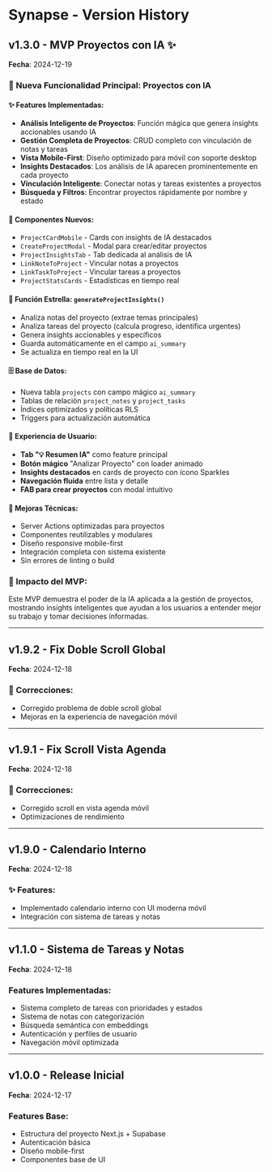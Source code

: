 # Synapse - Version History

## v1.3.0 - MVP Proyectos con IA ✨
**Fecha**: 2024-12-19

### 🎉 Nueva Funcionalidad Principal: Proyectos con IA

#### ✨ Features Implementadas:
- **Análisis Inteligente de Proyectos**: Función mágica que genera insights accionables usando IA
- **Gestión Completa de Proyectos**: CRUD completo con vinculación de notas y tareas
- **Vista Mobile-First**: Diseño optimizado para móvil con soporte desktop
- **Insights Destacados**: Los análisis de IA aparecen prominentemente en cada proyecto
- **Vinculación Inteligente**: Conectar notas y tareas existentes a proyectos
- **Búsqueda y Filtros**: Encontrar proyectos rápidamente por nombre y estado

#### 🎯 Componentes Nuevos:
- `ProjectCardMobile` - Cards con insights de IA destacados
- `CreateProjectModal` - Modal para crear/editar proyectos
- `ProjectInsightsTab` - Tab dedicada al análisis de IA
- `LinkNoteToProject` - Vincular notas a proyectos
- `LinkTaskToProject` - Vincular tareas a proyectos
- `ProjectStatsCards` - Estadísticas en tiempo real

#### 🧠 Función Estrella: `generateProjectInsights()`
- Analiza notas del proyecto (extrae temas principales)
- Analiza tareas del proyecto (calcula progreso, identifica urgentes)
- Genera insights accionables y específicos
- Guarda automáticamente en el campo `ai_summary`
- Se actualiza en tiempo real en la UI

#### 🗄️ Base de Datos:
- Nueva tabla `projects` con campo mágico `ai_summary`
- Tablas de relación `project_notes` y `project_tasks`
- Índices optimizados y políticas RLS
- Triggers para actualización automática

#### 📱 Experiencia de Usuario:
- **Tab "💡 Resumen IA"** como feature principal
- **Botón mágico** "Analizar Proyecto" con loader animado
- **Insights destacados** en cards de proyecto con ícono Sparkles
- **Navegación fluida** entre lista y detalle
- **FAB para crear proyectos** con modal intuitivo

#### 🔧 Mejoras Técnicas:
- Server Actions optimizadas para proyectos
- Componentes reutilizables y modulares
- Diseño responsive mobile-first
- Integración completa con sistema existente
- Sin errores de linting o build

### 🎯 Impacto del MVP:
Este MVP demuestra el poder de la IA aplicada a la gestión de proyectos, mostrando insights inteligentes que ayudan a los usuarios a entender mejor su trabajo y tomar decisiones informadas.

---

## v1.9.2 - Fix Doble Scroll Global
**Fecha**: 2024-12-18

### 🐛 Correcciones:
- Corregido problema de doble scroll global
- Mejoras en la experiencia de navegación móvil

---

## v1.9.1 - Fix Scroll Vista Agenda
**Fecha**: 2024-12-18

### 🐛 Correcciones:
- Corregido scroll en vista agenda móvil
- Optimizaciones de rendimiento

---

## v1.9.0 - Calendario Interno
**Fecha**: 2024-12-18

### ✨ Features:
- Implementado calendario interno con UI moderna móvil
- Integración con sistema de tareas y notas

---

## v1.1.0 - Sistema de Tareas y Notas
**Fecha**: 2024-12-18

### Features Implementadas:
- Sistema completo de tareas con prioridades y estados
- Sistema de notas con categorización
- Búsqueda semántica con embeddings
- Autenticación y perfiles de usuario
- Navegación móvil optimizada

---

## v1.0.0 - Release Inicial
**Fecha**: 2024-12-17

### Features Base:
- Estructura del proyecto Next.js + Supabase
- Autenticación básica
- Diseño mobile-first
- Componentes base de UI
